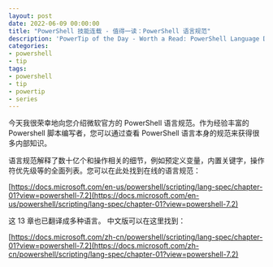 ```yaml
---
layout: post
date: 2022-06-09 00:00:00
title: "PowerShell 技能连载 - 值得一读：PowerShell 语言规范"
description: 'PowerTip of the Day - Worth a Read: PowerShell Language Definition'
categories:
- powershell
- tip
tags:
- powershell
- tip
- powertip
- series
---
```

今天我很荣幸地向您介绍微软官方的 PowerShell 语言规范。作为经验丰富的 Powershell 脚本编写者，您可以通过查看 PowerShell 语言本身的规范来获得很多内部知识。

语言规范解释了数十亿个和操作相关的细节，例如预定义变量，内置关键字，操作符优先级等的全面列表。您可以在此处找到在线的语言规范：

[https://docs.microsoft.com/en-us/powershell/scripting/lang-spec/chapter-01?view=powershell-7.2](https://docs.microsoft.com/en-us/powershell/scripting/lang-spec/chapter-01?view=powershell-7.2)

这 13 章也已翻译成多种语言。 中文版可以在这里找到：

[https://docs.microsoft.com/zh-cn/powershell/scripting/lang-spec/chapter-01?view=powershell-7.2](https://docs.microsoft.com/zh-cn/powershell/scripting/lang-spec/chapter-01?view=powershell-7.2)

<!--本文国际来源：[Worth a Read: PowerShell Language Definition](https://community.idera.com/database-tools/powershell/powertips/b/tips/posts/worth-a-read-powershell-language-definition)-->

